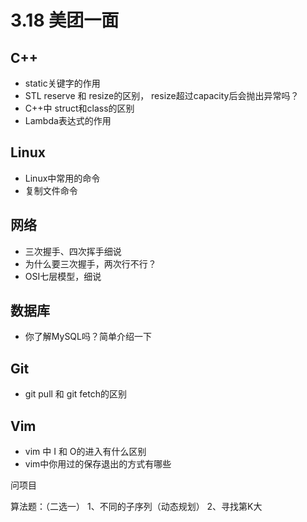 # 3.18 美团一面

## C++

* static关键字的作用
* STL reserve 和 resize的区别， resize超过capacity后会抛出异常吗？
* C++中 struct和class的区别
* Lambda表达式的作用
  
## Linux

* Linux中常用的命令
* 复制文件命令
  
## 网络

* 三次握手、四次挥手细说
* 为什么要三次握手，两次行不行？
* OSI七层模型，细说
  
## 数据库

* 你了解MySQL吗？简单介绍一下
  
## Git

* git pull 和 git fetch的区别
  
## Vim

* vim 中 I 和 O的进入有什么区别
* vim中你用过的保存退出的方式有哪些

问项目

算法题：（二选一）
1、不同的子序列（动态规划）
2、寻找第K大
